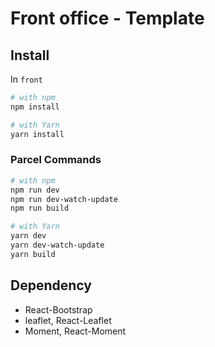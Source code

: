 # Front office - Template 

## Install

In `front`

```bash 
# with npm 
npm install 

# with Yarn
yarn install 
```

### Parcel Commands

```bash 
# with npm 
npm run dev
npm run dev-watch-update
npm run build

# with Yarn
yarn dev
yarn dev-watch-update
yarn build
```

## Dependency 

- React-Bootstrap 
- leaflet, React-Leaflet
- Moment, React-Moment
